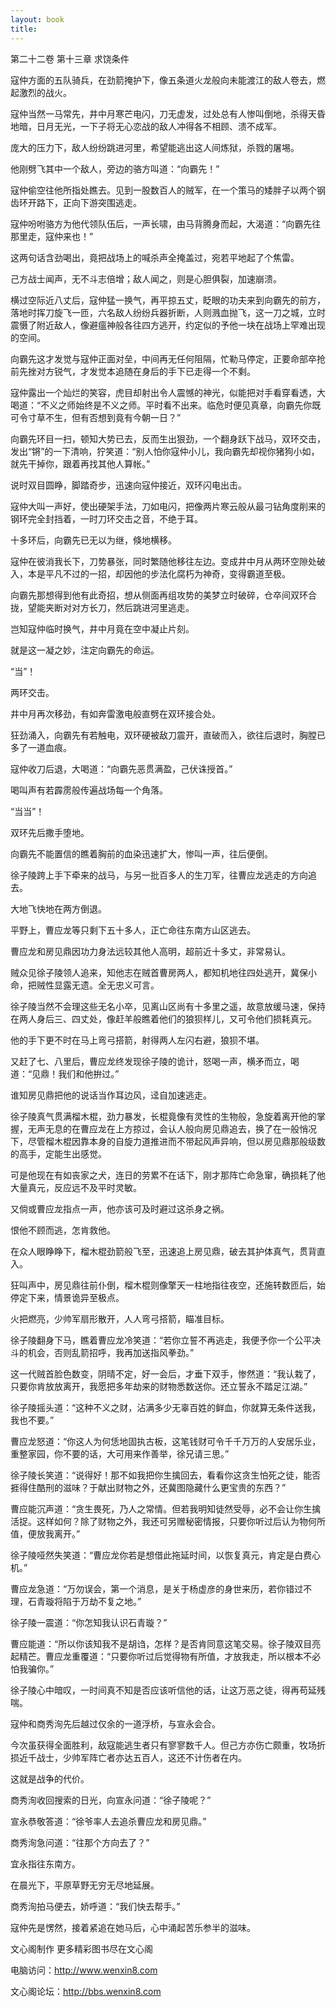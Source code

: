 ```yaml
---
layout: book
title:
---
```

第二十二卷 第十三章 求饶条件

寇仲方面的五队骑兵，在劲箭掩护下，像五条道火龙般向未能渡江的敌人卷去，燃起激烈的战火。

寇仲当然一马常先，井中月寒芒电闪，刀无虚发，过处总有人惨叫倒地，杀得天昏地暗，日月无光，一下子将无心恋战的敌人冲得各不相顾、溃不成军。

庞大的压力下，敌人纷纷跳进河里，希望能逃出这人间炼狱，杀戮的屠埸。

他刚劈飞其中一个敌人，旁边的骆方叫道：“向霸先！”

寇仲偷空往他所指处瞧去。见到一股数百人的贼军，在一个策马的矮胖子以两个钢齿环开路下，正向下游突围逃走。

寇仲吩咐骆方为他代领队伍后，一声长啸，由马背腾身而起，大渴道：“向霸先往那里走，寇仲来也！”

这两句话含劲喝出，竟把战场上的喊杀声全掩盖过，宛若平地起了个焦雷。

己方战士闻声，无不斗志倍增；敌人闻之，则是心胆俱裂，加速崩溃。

横过空际近八丈后，寇仲猛一换气，再平掠五丈，眨眼的功夫来到向霸先的前方，落地时挥刀旋飞一匝，六名敌人纷纷兵器折断，人则溅血抛飞，这一刀之城，立时震慑了附近敌人，像避瘟神般各往四方逃开，约定似的予他一块在战场上罕难出现的空间。

向霸先这才发觉与寇仲正面对垒，中间再无任何阻隔，忙勒马停定，正要命部卒抢前先挫对方锐气，才发觉本追随在身后的手下已走得一个不剩。

寇仲露出一个灿烂的笑容，虎目却射出令人震憾的神光，似能把对手看穿看透，大喝道：“不义之师始终是不义之师。平时看不出来。临危时便见真章，向霸先你既可令寸草不生，但有否想到竟有今朝一日？”

向霸先环目一扫，顿知大势已去，反而生出狠劲，一个翻身跃下战马，双环交击，发出“锵”的一下清响，狞笑道：“别人怕你寇仲小儿，我向霸先却视你猪狗小如，就先干掉你，跟着再找其他人算帐。”

说时双目圆睁，脚踏奇步，迅速向寇仲接近，双环闪电出击。

寇仲大叫一声好，使出硬架手法，刀如电闪，把像两片寒云般从最刁钻角度削来的钢环完全封挡着，一时刀环交击之音，不绝于耳。

十多环后，向霸先已无以为继，倏地横移。

寇仲在彼消我长下，刀势暴张，同时繁随他移往左边。变成井中月从两环空隙处破入，本是平凡不过的一招，却因他的步法化腐朽为神奇，变得霸道至极。

向霸先那想得到他有此奇招，想从侧面再组攻势的美梦立时破碎，仓卒间双环合拢，望能夹断对对方长刀，然后跳进河里逃走。

岂知寇仲临时换气，井中月竟在空中凝止片刻。

就是这一凝之妙，注定向霸先的命运。

“当”！

两环交击。

井中月再次移劲，有如奔雷激电般直劈在双环接合处。

狂劲涌入，向霸先有若触电，双环硬被敌刀震开，直破而入，欲往后退时，胸膛已多了一道血痕。

寇仲收刀后退，大喝道：“向霸先恶贯满盈，己伏诛授首。”

喝叫声有若霹雳般传遍战场每一个角落。

“当当”！

双环先后撒手堕地。

向霸先不能置信的瞧着胸前的血染迅速扩大，惨叫一声，往后便倒。

徐子陵跨上手下牵来的战马，与另一批百多人的生刀军，往曹应龙逃走的方向追去。

大地飞快地在两方倒退。

平野上，曹应龙等只剩下五十多人，正亡命往东南方山区逃去。

曹应龙和房见鼎因功力身法远较其他人高明，超前近十多丈，非常易认。

贼众见徐子陵领人追来，知他志在贼首曹房两人，都知机地往四处逃开，冀保小命，把贼性显露无遗。全无忠义可言。

徐子陵当然不会理这些无名小卒，见离山区尚有十多里之遥，故意放缓马速，保持在两人身后三、四丈处，像赶羊般瞧着他们的狼狈样儿，又可令他们损耗真元。

他的手下更不时在马上弯弓搭箭，射得两人左闪右避，狼狈不堪。

又赶了七、八里后，曹应龙终发现徐子陵的诡计，怒喝一声，横矛而立，喝道：“见鼎！我们和他拚过。”

谁知房见鼎把他的说话当作耳边风，迳自加速逃走。

徐子陵真气贯满榴木棍，劲力暴发，长棍竟像有灵性的生物般，急旋着离开他的掌握，无声无息的在曹应龙在上方掠过，会认人般向房见鼎追去，换了在一般悄况下，尽管榴木棍因靠本身的自旋力道推进而不带起风声异响，但以房见鼎那般级数的高手，定能生出感觉。

可是他现在有如丧家之犬，连日的劳累不在话下，刚才那阵亡命急窜，确损耗了他大量真元，反应远不及平时灵敏。

又倘或曹应龙指点一声，他亦该可及时避过这杀身之祸。

恨他不顾而逃，怎肯救他。

在众人眼睁睁下，榴木棍劲箭般飞至，迅速追上房见鼎，破去其护体真气，贯背直入。

狂叫声中，房见鼎往前仆倒，榴木棍则像擎天一柱地指往夜空，还施转数匝后，始停定下来，情景诡异至极点。

火把燃亮，少帅军扇形散开，人人弯弓搭箭，瞄准目标。

徐子陵翻身下马，瞧着曹应龙冷笑道：“若你立誓不再逃走，我便予你一个公平决斗的机会，否则乱箭招呼，我再加送指风拳劲。”

这一代贼首脸色数变，阴晴不定，好一会后，才垂下双手，惨然道：“我认栽了，只要你肯放放离开，我愿把多年劫来的财物悉数送你。还立誓永不踏足江湖。”

徐子陵摇头道：“这种不义之财，沾满多少无辜百姓的鲜血，你就算无条件送我，我也不要。”

曹应龙怒道：“你这人为何恁地固执古板，这笔钱财可令千千万万的人安居乐业，重整家园，你不要的话，大可用来作善举，徐兄请三思。”

徐子陵长笑道：“说得好！那不如我把你生擒回去，看看你这贪生怕死之徒，能否捱得住酷刑的滋味？于献出财物之外，还冀图隐藏什么更宝贵的东西？”

曹应能沉声道：“贪生畏死，乃人之常情。但若我明知徒然受辱，必不会让你生擒活捉。这样如何？除了财物之外，我还可另赠秘密情报，只要你听过后认为物何所值，便放我离开。”

徐子陵哑然失笑道：“曹应龙你若是想借此拖延时间，以恢复真元，肯定是白费心机。”

曹应龙急道：“万勿误会，第一个消息，是关于杨虚彦的身世来历，若你错过不理，石青璇将陷于万劫不复之地。”

徐子陵一震道：“你怎知我认识石青璇？”

曹应能道：“所以你该知我不是胡诌，怎样？是否肯同意这笔交易。徐子陵双目亮起精芒。曹应龙重覆道：“只要你听过后觉得物有所值，才放我走，所以根本不必怕我骗你。”

徐子陵心中暗叹，一时间真不知是否应该听信他的话，让这万恶之徒，得再苟延残喘。

寇仲和商秀洵先后越过仅余的一道浮桥，与宣永会合。

今次虽获得全面胜利，敌寇能逃生者只有寥寥数千人。但己方亦伤亡颇重，牧场折损近千战士，少帅军阵亡者亦达五百人，这还不计伤者在内。

这就是战争的代价。

商秀洵收回搜索的日光，向宣永问道：“徐子陵呢？”

宣永恭敬答道：“徐爷率人去追杀曹应龙和房见鼎。”

商秀洵急问道：“往那个方向去了？”

宜永指往东南方。

在晨光下，平原草野无穷无尽地延展。

商秀洵拍马便去，娇呼道：“我们快去帮手。”

寇仲先是愣然，接着紧追在她马后，心中涌起苦乐参半的滋味。

文心阁制作 更多精彩图书尽在文心阁

电脑访问：http://www.wenxin8.com

文心阁论坛：http://bbs.wenxin8.com